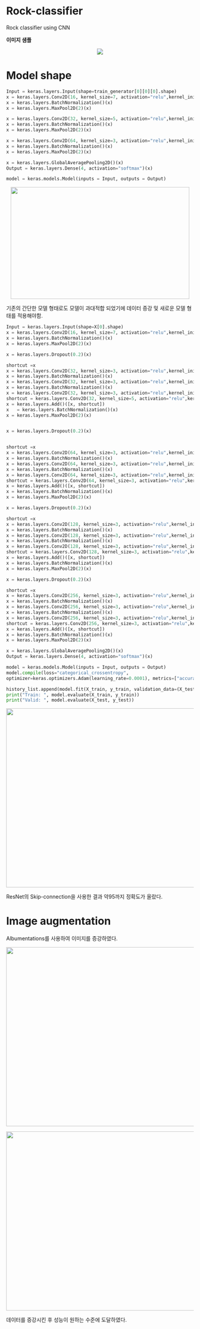 # Rock-classifier
Rock classifier using CNN  

__이미지 샘플__  
<p align="center"><img src="https://img1.daumcdn.net/thumb/R1280x0/?scode=mtistory2&fname=https%3A%2F%2Fblog.kakaocdn.net%2Fdn%2FyDEk6%2FbtrE6xSTgYO%2FHntgGkPSg8ygbCuJGirkaK%2Fimg.png"></p>

# Model shape
```python
Input = keras.layers.Input(shape=train_generator[0][0][0].shape)
x = keras.layers.Conv2D(16, kernel_size=7, activation="relu",kernel_initializer="he_normal", padding="same")(Input)
x = keras.layers.BatchNormalization()(x)
x = keras.layers.MaxPool2D(2)(x)

x = keras.layers.Conv2D(32, kernel_size=5, activation="relu",kernel_initializer="he_normal", padding="same")(x)
x = keras.layers.BatchNormalization()(x)
x = keras.layers.MaxPool2D(2)(x)

x = keras.layers.Conv2D(64, kernel_size=3, activation="relu",kernel_initializer="he_normal", padding="same")(x)
x = keras.layers.BatchNormalization()(x)
x = keras.layers.MaxPool2D(2)(x)

x = keras.layers.GlobalAveragePooling2D()(x)
Output = keras.layers.Dense(4, activation="softmax")(x)

model = keras.models.Model(inputs = Input, outputs = Output)
```  
<p align="center"><img src="https://user-images.githubusercontent.com/58303938/174474145-e4e34640-5783-489d-9113-c9b42cb87ae2.png" width="480" height="300"> </p>

기존의 간단한 모델 형태로도 모델이 과대적합 되었기에 데이터 증강 및 새로운 모델 형태를 적용해야함.
```python
Input = keras.layers.Input(shape=X[0].shape)
x = keras.layers.Conv2D(16, kernel_size=7, activation="relu",kernel_initializer="he_normal", padding="same")(Input)
x = keras.layers.BatchNormalization()(x)
x = keras.layers.MaxPool2D(2)(x)

x = keras.layers.Dropout(0.2)(x)

shortcut =x
x = keras.layers.Conv2D(32, kernel_size=3, activation="relu",kernel_initializer="he_normal", padding="same")(x)
x = keras.layers.BatchNormalization()(x)
x = keras.layers.Conv2D(32, kernel_size=3, activation="relu",kernel_initializer="he_normal", padding="same")(x)
x = keras.layers.BatchNormalization()(x)
x = keras.layers.Conv2D(32, kernel_size=3, activation="relu",kernel_initializer="he_normal", padding="same")(x)
shortcut = keras.layers.Conv2D(32, kernel_size=5, activation="relu",kernel_initializer="he_normal", padding="same")(shortcut)
x = keras.layers.Add()([x, shortcut])
x   = keras.layers.BatchNormalization()(x)
x = keras.layers.MaxPool2D(2)(x)


x = keras.layers.Dropout(0.2)(x)


shortcut =x
x = keras.layers.Conv2D(64, kernel_size=3, activation="relu",kernel_initializer="he_normal", padding="same")(x)
x = keras.layers.BatchNormalization()(x)
x = keras.layers.Conv2D(64, kernel_size=3, activation="relu",kernel_initializer="he_normal", padding="same")(x)
x = keras.layers.BatchNormalization()(x)
x = keras.layers.Conv2D(64, kernel_size=3, activation="relu",kernel_initializer="he_normal", padding="same")(x)
shortcut = keras.layers.Conv2D(64, kernel_size=3, activation="relu",kernel_initializer="he_normal", padding="same")(shortcut)
x = keras.layers.Add()([x, shortcut])
x = keras.layers.BatchNormalization()(x)
x = keras.layers.MaxPool2D(2)(x)

x = keras.layers.Dropout(0.2)(x)

shortcut =x
x = keras.layers.Conv2D(128, kernel_size=3, activation="relu",kernel_initializer="he_normal", padding="same")(x)
x = keras.layers.BatchNormalization()(x)
x = keras.layers.Conv2D(128, kernel_size=3, activation="relu",kernel_initializer="he_normal", padding="same")(x)
x = keras.layers.BatchNormalization()(x)
x = keras.layers.Conv2D(128, kernel_size=3, activation="relu",kernel_initializer="he_normal", padding="same")(x)
shortcut = keras.layers.Conv2D(128, kernel_size=3, activation="relu",kernel_initializer="he_normal", padding="same")(shortcut)
x = keras.layers.Add()([x, shortcut])
x = keras.layers.BatchNormalization()(x)
x = keras.layers.MaxPool2D(2)(x)

x = keras.layers.Dropout(0.2)(x)

shortcut =x
x = keras.layers.Conv2D(256, kernel_size=3, activation="relu",kernel_initializer="he_normal", padding="same")(x)
x = keras.layers.BatchNormalization()(x)
x = keras.layers.Conv2D(256, kernel_size=3, activation="relu",kernel_initializer="he_normal", padding="same")(x)
x = keras.layers.BatchNormalization()(x)
x = keras.layers.Conv2D(256, kernel_size=3, activation="relu",kernel_initializer="he_normal", padding="same")(x)
shortcut = keras.layers.Conv2D(256, kernel_size=3, activation="relu",kernel_initializer="he_normal", padding="same")(shortcut)
x = keras.layers.Add()([x, shortcut])
x = keras.layers.BatchNormalization()(x)
x = keras.layers.MaxPool2D(2)(x)

x = keras.layers.GlobalAveragePooling2D()(x)
Output = keras.layers.Dense(4, activation="softmax")(x)

model = keras.models.Model(inputs = Input, outputs = Output)
model.compile(loss="categorical_crossentropy",
optimizer=keras.optimizers.Adam(learning_rate=0.0001), metrics=["accuracy"])

history_list.append(model.fit(X_train, y_train, validation_data=(X_test, y_test),callbacks=[es],epochs = 100))
print("Train: ", model.evaluate(X_train, y_train))
print("Valid: ", model.evaluate(X_test, y_test))
```

<p align="center"><img src="https://user-images.githubusercontent.com/58303938/174474276-e772386f-584c-41b9-96b4-525bf0c202b8.png"width="720" height="480"> </p>
ResNet의 Skip-connection을 사용한 결과 약95까지 정확도가 올랐다.

# Image augmentation  
Albumentations를 사용하여 이미지를 증강하였다.
<p align="center"><img src="https://user-images.githubusercontent.com/58303938/174474254-1a05c00d-0f41-4f34-8d01-264e58016166.png"width="720" height="480"> </p>


<p align="center"><img src="https://user-images.githubusercontent.com/58303938/174474283-133a1779-8065-4200-af25-14bc8564e1c6.png"width="720" height="480"> </p>
데이터를 증강시킨 후 성능이 원하는 수준에 도달하였다.


